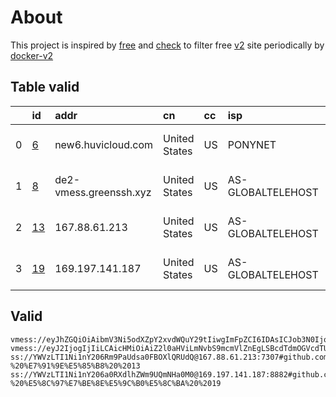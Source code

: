 
# About

This project is inspired by [free](https://github.com/freefq/free) and [check](https://github.com/yeahwu/check) to filter free [v2](https://github.com/v2fly/v2ray-core) site periodically by [docker-v2](https://hub.docker.com/r/v2ray/official)

    

## Table valid
|    | id                   | addr                   | cn            | cc   | isp               | ip              | chatgpt          |
|---:|:---------------------|:-----------------------|:--------------|:-----|:------------------|:----------------|:-----------------|
|  0 | [6](config/6.json)   | new6.huvicloud.com     | United States | US   | PONYNET           | 199.195.251.9   | Yes (Region: US) |
|  1 | [8](config/8.json)   | de2-vmess.greenssh.xyz | United States | US   | AS-GLOBALTELEHOST | 169.197.141.187 | Yes (Region: US) |
|  2 | [13](config/13.json) | 167.88.61.213          | United States | US   | AS-GLOBALTELEHOST | 167.88.61.213   | Yes (Region: US) |
|  3 | [19](config/19.json) | 169.197.141.187        | United States | US   | AS-GLOBALTELEHOST | 169.197.141.187 | Yes (Region: US) |

## Valid
```
vmess://eyJhZGQiOiAibmV3Ni5odXZpY2xvdWQuY29tIiwgImFpZCI6IDAsICJob3N0IjogIiIsICJpZCI6ICJhMTFjYTc2MC05ZWY5LTRhNjMtOTVjOS00YzVjMzJkNTYyNTEiLCAibmV0IjogIndzIiwgInBhdGgiOiAiL2h1dmkiLCAicG9ydCI6IDQ0MywgInBzIjogImdpdGh1Yi5jb20vZnJlZWZxIC0gXHU3ZjhlXHU1NmZkQ2xvdWRGbGFyZVx1NTE2Y1x1NTNmOENETlx1ODI4Mlx1NzBiOSA2IiwgInRscyI6ICJ0bHMiLCAidHlwZSI6ICJhdXRvIiwgInNlY3VyaXR5IjogImF1dG8iLCAic2tpcC1jZXJ0LXZlcmlmeSI6IHRydWUsICJzbmkiOiAiIn0=
vmess://eyJ2IjogIjIiLCAicHMiOiAiZ2l0aHViLmNvbS9mcmVlZnEgLSBcdTdmOGVcdTU2ZmQgIDgiLCAiYWRkIjogImRlMi12bWVzcy5ncmVlbnNzaC54eXoiLCAicG9ydCI6IDQ0MywgImlkIjogImU1YmU2YjUzLTM2NDUtNDNkZi1hNDAzLTdiMzU0ZjMxMmJiZCIsICJhaWQiOiAwLCAic2N5IjogImF1dG8iLCAibmV0IjogIndzIiwgImhvc3QiOiAiZGUyLXZtZXNzLmdyZWVuc3NoLnh5eiIsICJwYXRoIjogIi8iLCAidGxzIjogInRscyJ9
ss://YWVzLTI1Ni1nY206Rm9PaUdsa0FBOXlQRUdQ@167.88.61.213:7307#github.com/freefq%20-%20%E7%91%9E%E5%85%B8%20%2013
ss://YWVzLTI1Ni1nY206a0RXdlhZWm9UQmNHa0M0@169.197.141.187:8882#github.com/freefq%20-%20%E5%8C%97%E7%BE%8E%E5%9C%B0%E5%8C%BA%20%2019
```

